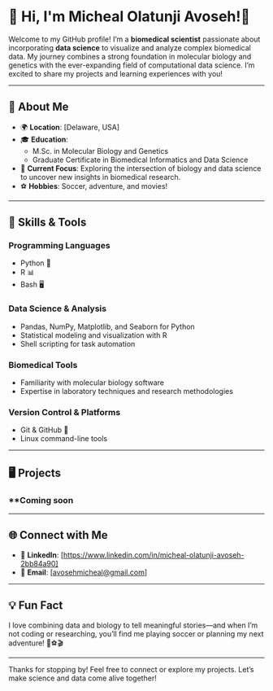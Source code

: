 
# 👋 Hi, I'm Micheal Olatunji Avoseh!🥷

Welcome to my GitHub profile! I’m a **biomedical scientist** passionate about incorporating **data science** to visualize and analyze complex biomedical data. 
My journey combines a strong foundation in molecular biology and genetics with the ever-expanding field of computational data science. 
I’m excited to share my projects and learning experiences with you!

---

## 🚀 About Me

- 🌍 **Location**: [Delaware, USA]
- 🎓 **Education**:
  - M.Sc. in Molecular Biology and Genetics  
  - Graduate Certificate in Biomedical Informatics and Data Science  
- 💼 **Current Focus**: Exploring the intersection of biology and data science to uncover new insights in biomedical research.
- ⚽ **Hobbies**: Soccer, adventure, and movies!

---

## 🔧 Skills & Tools

### **Programming Languages**
- Python 🐍
- R 📊
- Bash 🖥️

### **Data Science & Analysis**
- Pandas, NumPy, Matplotlib, and Seaborn for Python
- Statistical modeling and visualization with R
- Shell scripting for task automation

### **Biomedical Tools**
- Familiarity with molecular biology software
- Expertise in laboratory techniques and research methodologies

### **Version Control & Platforms**
- Git & GitHub 🌟
- Linux command-line tools

---

## 🖥️ Projects

### **Coming soon
---

## 🌐 Connect with Me

- 💼 **LinkedIn**: [https://www.linkedin.com/in/micheal-olatunji-avoseh-2bb84a90]
- 📧 **Email**: [avosehmicheal@gmail.com]



---

## 💡 Fun Fact
I love combining data and biology to tell meaningful stories—and when I’m not coding or researching, you’ll find me playing soccer or planning my next adventure! 🧬⚽🎬

---

Thanks for stopping by! Feel free to connect or explore my projects. Let’s make science and data come alive together!
